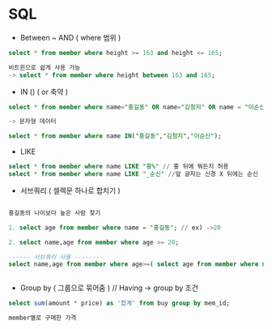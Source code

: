 # SQL


- Between ~ AND  ( where 범위 )
```sql
select * from member where height >= 163 and height <= 165;

비트윈으로 쉽게 사용 가능
-> select * from member where height between 163 and 165; 
```

- IN () (  or 축약 )
```sql
select * from member where name="홍길동" OR name="김첨지" OR name = "이순신";

-> 문자형 데이터

select * from member where name IN("홍길동","김첨지","이순신");
```

- LIKE 

```sql
select * from member where name LIKE "홍%" // 홍 뒤에 뭐든지 허용
select * from member where name LIKE "_순신" //앞 글자는 신경 X 뒤에는 순신 
```

- 서브쿼리 (  셀렉문 하나로 합치기 )

```sql

홍길동의 나이보다 높은 사람 찾기

1. select age from member where name = "홍길동"; // ex) ->20

2. select name,age from member where age >= 20;

------ 서브쿼리 사용 --------
select name,age from member where age>=( select age from member where name ="홍길동");



```

- Group by ( 그룹으로 묶어줌 ) // Having -> group by 조건
```sql
select sum(amount * price) as '합계' from buy group by mem_id;

member별로 구매한 가격
```
